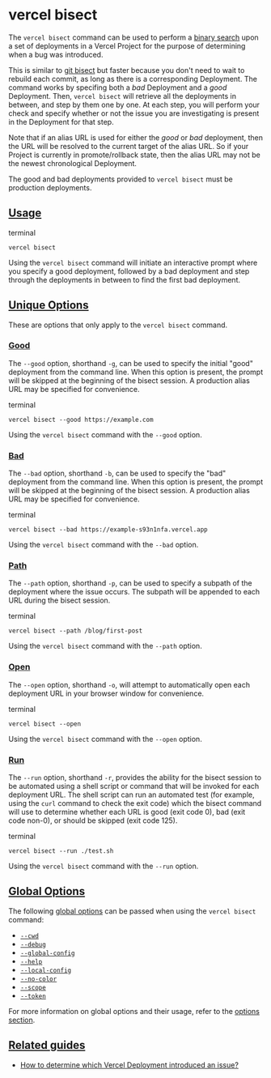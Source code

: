 # vercel bisect

The `vercel bisect` command can be used to perform a [binary search](https://wikipedia.org/wiki/Binary_search_algorithm) upon a set of deployments in a Vercel Project for the purpose of determining when a bug was introduced.

This is similar to [git bisect](https://git-scm.com/docs/git-bisect) but faster because you don't need to wait to rebuild each commit, as long as there is a corresponding Deployment. The command works by specifing both a _bad_ Deployment and a _good_ Deployment. Then, `vercel bisect` will retrieve all the deployments in between, and step by them one by one. At each step, you will perform your check and specify whether or not the issue you are investigating is present in the Deployment for that step.

Note that if an alias URL is used for either the _good_ or _bad_ deployment, then the URL will be resolved to the current target of the alias URL. So if your Project is currently in promote/rollback state, then the alias URL may not be the newest chronological Deployment.

The good and bad deployments provided to `vercel bisect` must be
production deployments.

## [Usage](https://vercel.com/docs/cli/bisect\#usage)

terminal

```code-block_code__isn_V
vercel bisect
```

Using the `vercel bisect` command will initiate an
interactive prompt where you specify a good deployment, followed by a bad
deployment and step through the deployments in between to find the first bad
deployment.

## [Unique Options](https://vercel.com/docs/cli/bisect\#unique-options)

These are options that only apply to the `vercel bisect` command.

### [Good](https://vercel.com/docs/cli/bisect\#good)

The `--good` option, shorthand `-g`, can be used to specify the initial "good" deployment from the command line. When this option is present, the prompt will be skipped at the beginning of the bisect session. A production alias URL may be specified for convenience.

terminal

```code-block_code__isn_V
vercel bisect --good https://example.com
```

Using the `vercel bisect` command with the
`--good` option.

### [Bad](https://vercel.com/docs/cli/bisect\#bad)

The `--bad` option, shorthand `-b`, can be used to specify the "bad" deployment from the command line. When this option is present, the prompt will be skipped at the beginning of the bisect session. A production alias URL may be specified for convenience.

terminal

```code-block_code__isn_V
vercel bisect --bad https://example-s93n1nfa.vercel.app
```

Using the `vercel bisect` command with the
`--bad` option.

### [Path](https://vercel.com/docs/cli/bisect\#path)

The `--path` option, shorthand `-p`, can be used to specify a subpath of the deployment where the issue occurs. The subpath will be appended to each URL during the bisect session.

terminal

```code-block_code__isn_V
vercel bisect --path /blog/first-post
```

Using the `vercel bisect` command with the
`--path` option.

### [Open](https://vercel.com/docs/cli/bisect\#open)

The `--open` option, shorthand `-o`, will attempt to automatically open each deployment URL in your browser window for convenience.

terminal

```code-block_code__isn_V
vercel bisect --open
```

Using the `vercel bisect` command with the
`--open` option.

### [Run](https://vercel.com/docs/cli/bisect\#run)

The `--run` option, shorthand `-r`, provides the ability for the bisect session to be automated using a shell script or command that will be invoked for each deployment URL. The shell script can run an automated test (for example, using the `curl` command to check the exit code) which the bisect command will use to determine whether each URL is good (exit code 0), bad (exit code non-0), or should be skipped (exit code 125).

terminal

```code-block_code__isn_V
vercel bisect --run ./test.sh
```

Using the `vercel bisect` command with the
`--run` option.

## [Global Options](https://vercel.com/docs/cli/bisect\#global-options)

The following [global options](./vercel-cli-global-options.md) can be passed when using the `vercel bisect` command:

- [`--cwd`](./vercel-cli-global-options.md#current-working-directory)
- [`--debug`](./vercel-cli-global-options.md#debug)
- [`--global-config`](./vercel-cli-global-options.md#global-config)
- [`--help`](./vercel-cli-global-options.md#help)
- [`--local-config`](./vercel-cli-global-options.md#local-config)
- [`--no-color`](./vercel-cli-global-options.md#no-color)
- [`--scope`](./vercel-cli-global-options.md#scope)
- [`--token`](./vercel-cli-global-options.md#token)

For more information on global options and their usage, refer to the [options section](./vercel-cli-global-options.md).

## [Related guides](https://vercel.com/docs/cli/bisect\#related-guides)

- [How to determine which Vercel Deployment introduced an issue?](https://vercel.com/guides/how-to-determine-which-vercel-deployment-introduced-an-issue)
